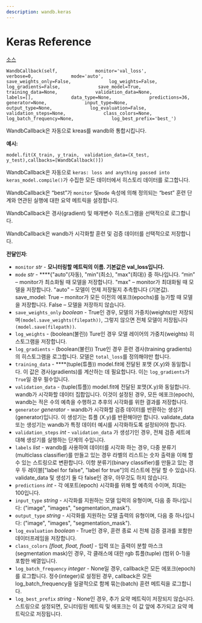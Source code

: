 ```yaml
---
description: wandb.keras
---
```


# Keras Reference

 [소스](https://github.com/wandb/client/blob/master/wandb/keras/__init__.py#L148)**​**​

```text
WandbCallback(self,              monitor='val_loss',              verbose=0,              mode='auto',              save_weights_only=False,              log_weights=False,              log_gradients=False,              save_model=True,              training_data=None,              validation_data=None,              labels=[],              data_type=None,              predictions=36,              generator=None,              input_type=None,              output_type=None,              log_evaluation=False,              validation_steps=None,              class_colors=None,              log_batch_frequency=None,              log_best_prefix='best_')
```

WandbCallback은 자동으로 kreas를 wandb와 통합시킵니다.

**예시:**

```text
model.fit(X_train, y_train,  validation_data=(X_test, y_test),callbacks=[WandbCallback()])
```

WandbCallback은 자동으로 `keras: loss and anything passed into keras_model.compile()`가 수집한 모든 데이터에서 히스토리 데이터를 로그합니다.

 WandbCallback은 “best”가 `monitor` 및`mode` 속성에 의해 정의되는 “best” 훈련 단계와 연관된 실행에 대한 요약 메트릭을 설정합니다.

WandbCallback은 경사\(gradient\) 및 매개변수 히스토그램을 선택적으로 로그합니다.

WandbCallback은 wandb가 시각화할 훈련 및 검증 데이터를 선택적으로 저장합니다.

**전달인자**:

* `monitor` _str_ -  **모니터링할 메트릭의 이름. 기본값은 val\_loss입니다.**
* `mode` _str_ -  ****{"auto"\(자동\), "min"\(최소\), "max"\(최대\)} 중 하나입니다. “min” – monitor가 최소화될 때 모델을 저장합니다. "max" – monitor가 최대화될 때 모델을 저장합니다. "auto" – 모델이 언제 저장될지 추측합니다 \(기본값\). save\_model: True – monitor가 모든 이전의 에포크\(epochs\)를 능가할 때 모델을 저장합니다. False – 모델을 저장하지 않습니다.
* `save_weights_only` _boolean_ - True인 경우, 모델의 가중치\(weights\)만 저장되며`(model.save_weights(filepath))`, 그렇지 않으면 전체 모델이 저장됩니다 `(model.save(filepath))`.
* `log_weights` - \(boolean\(불린\)\) Ture인 경우 모델 레이어의 가중치\(weights\) 히스토그램을 저장합니다.
* `log_gradients` - \(boolean\(불린\)\) True인 경우 훈련 경사\(training gradients\)의 히스토그램을 로그합니다. 모델은 `total_loss`를 정의해야만 합니다.
* `training_data` -   ****\(tuple\(튜플\)\) model.fit에 전달된 포맷 \(X.y\)와 동일합니다. 이 값은 경사\(gradients\)를 계산하는 데 필요합니다. 이는 `log_gradients`가 `True`일 경우 필수입니다.
* `validation_data` - \(tuple\(튜플\)\) model.fit에 전달된 포맷\(X.y\)와 동일합니다. wandb가 시각화할 데이터 집합입니다. 이것이 설정된 경우, 모든 에포크\(epoch\), wandb는 적은 수의 예측을 수행하고 추후의 시각화를 위한 결과를 저장합니다.
* `generator` _generator_ - wandb가 시각화할 검증 데이터를 반환하는 생성기\(generator\)입니다. 이 생성기는 튜플 \(X.y\)를 반환해야만 합니다. validate\_data 또는 생성기는 wandb가 특정 데이터 예시를 시각화하도록 설정되어야 합니다.
* `validation_steps` _int_ -  `validation_data` 가 생성기인 경우, 전체 검증 세트에 대해 생성기를 실행하는 단계의 수입니다.
* `labels` _list_ - wandb를 사용하여 데이터를 시각화 하는 경우, 다중 분류기\(multiclass classifier\)를 만들고 있는 경우 라벨의 리스트는 숫자 출력을 이해 할 수 있는 스트링으로 변환합니다. 이항 분류기\(binary classifier\)를 만들고 있는 경우 두 레이블\["label for false", "label for true"\]의 리스트에 전달 할 수 있습니다. validate\_data 및 생성기 둘 다 false인 경우, 아무것도 하지 않습니다.
* `predictions` _int_ - 각 에포트\(epoch\) 시각화를 위해 할 예측의 수이며, 최대는 100입니다.
* `input_type` _string_ - 시각화를 지원하는 모델 입력의 유형이며, 다음 중 하나입니다: \("image", "images", "segmentation\_mask"\).
* `output_type` _string_ - 시각화를 지원하는 모델 출력의 유형이며, 다음 중 하나입니다: \("image", "images", "segmentation\_mask"\).
* `log_evaluation` _boolean_ - True인 경우, 훈련 종료 시 전체 검증 결과를 포함한 데이터프레임을 저장합니다.
* `class_colors` _\[float, float, float\]_ - 입력 또는 출력이 분할 마스크\(segmentation mask\)인 경우, 각 클래스에 대한 rgb 튜플\(tuple\) \(범위 0-1\)을 포함한 배열입니다.
* `log_batch_frequency` _integer_ - None일 경우, callback은 모든 에포크\(epoch\)를 로그합니다. 정수\(integer\)로 설정된 경우, callback은 모든 log\_batch\_frequency을 일괄적으로 함께 묶는\(batch\) 훈련 메트릭을 로그합니다.
* `log_best_prefix` _string_ - None인 경우, 추가 요약 메트릭이 저장되지 않습니다. 스트링으로 설정되면, 모니터링된 메트릭 및 에포크는 이 값 앞에 추가되고 요약 메트릭으로 저장됩니다.


